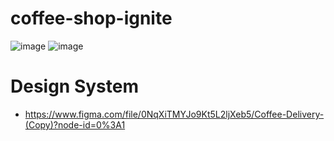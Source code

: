 # coffee-shop-ignite
![image](https://user-images.githubusercontent.com/69405601/192311596-2ec3144a-9e5a-4c83-afa0-ff4eeb35a435.png)
![image](https://user-images.githubusercontent.com/69405601/192311636-85d3e7e9-ae33-48fa-a6d0-12cb239cbe80.png)


# Design System

-   https://www.figma.com/file/0NqXiTMYJo9Kt5L2ljXeb5/Coffee-Delivery-(Copy)?node-id=0%3A1
